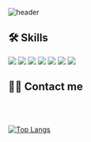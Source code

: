 ![header](https://capsule-render.vercel.app/api?type=transparent&color=gradient&height=300&section=header&text=Taemin's&nbsp;Github&fontSize=90)

## 🛠️ Skills
![](https://img.shields.io/badge/HTML5-E34F26?style=for-the-badge&logo=HTML5&logoColor=white)
![](https://img.shields.io/badge/CSS3-1572B6?style=for-the-badge&logo=CSS3&logoColor=white)
![](https://img.shields.io/badge/JavaScript-F7DF1E?style=for-the-badge&logo=JavaScript&logoColor=white)
![](https://img.shields.io/badge/jQuery-0769AD?style=for-the-badge&logo=jQuery&logoColor=white)
![](https://img.shields.io/badge/Sass-CC6699?style=for-the-badge&logo=Sass&logoColor=white)
![](https://img.shields.io/badge/React-61DAFB?style=for-the-badge&logo=React&logoColor=white)
![](https://img.shields.io/badge/Typescript-3178C6?style=for-the-badge&logo=Typescript&logoColor=white)

## 🧑‍💻 Contact me
<br/>
<br/>

[![Top Langs](https://github-readme-stats.vercel.app/api/top-langs/?username=Taemin1234&layout=compact)](https://github.com/Taemin1234/github-readme-stats)

<!--
<div style="text-align: left;">
    <h2 style="border-bottom: 1px solid #d8dee4; color: #282d33;"> 🛠️ Tech Stacks </h2> <br> 
    <div style="margin: ; text-align: left;" "text-align: left;"> <img src="https://img.shields.io/badge/jQuery-0769AD?style=for-the-badge&logo=jQuery&logoColor=white">
          </div>
    </div>
    <div style="text-align: left;">
    <h2 style="border-bottom: 1px solid #d8dee4; color: #282d33;"> 🧑‍💻 Contact me </h2> <br> 
    <div style="text-align: left;"> <a href=fsggsg> <img src="https://img.shields.io/badge/Notion-000000?style=for-the-badge&logo=Notion&logoColor=white&link=fsggsg"> </a>
          </div>  <br> 
    <div style="text-align: left;">  </div> 
    </div>
  -->  
<!--
**Taemin1234/Taemin1234** is a ✨ _special_ ✨ repository because its `README.md` (this file) appears on your GitHub profile.
https://simpleicons.org/ - 이 사이트에서 스킬 추가
Here are some ideas to get you started:

- 🔭 I’m currently working on ...
- 🌱 I’m currently learning ...
- 👯 I’m looking to collaborate on ...
- 🤔 I’m looking for help with ...
- 💬 Ask me about ...
- 📫 How to reach me: ...
- 😄 Pronouns: ...
- ⚡ Fun fact: ...
-->
